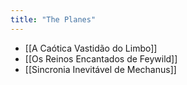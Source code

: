 ```yaml
---
title: "The Planes"
---
```


- [[A Caótica Vastidão do Limbo]]
- [[Os Reinos Encantados de Feywild]]
- [[Sincronia Inevitável de Mechanus]]
